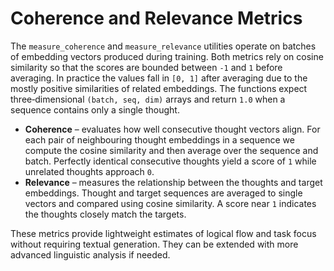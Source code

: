 # Coherence and Relevance Metrics

The `measure_coherence` and `measure_relevance` utilities operate on batches of embedding vectors produced during training. Both metrics rely on cosine similarity so that the scores are bounded between ``-1`` and ``1`` before averaging. In practice the values fall in ``[0, 1]`` after averaging due to the mostly positive similarities of related embeddings. The functions expect three‑dimensional ``(batch, seq, dim)`` arrays and return ``1.0`` when a sequence contains only a single thought.

* **Coherence** – evaluates how well consecutive thought vectors align. For each pair of neighbouring thought embeddings in a sequence we compute the cosine similarity and then average over the sequence and batch. Perfectly identical consecutive thoughts yield a score of ``1`` while unrelated thoughts approach ``0``.
* **Relevance** – measures the relationship between the thoughts and target embeddings. Thought and target sequences are averaged to single vectors and compared using cosine similarity. A score near ``1`` indicates the thoughts closely match the targets.

These metrics provide lightweight estimates of logical flow and task focus without requiring textual generation. They can be extended with more advanced linguistic analysis if needed.

